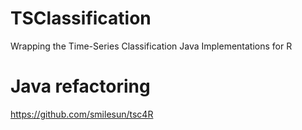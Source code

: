 # TSClassification
Wrapping the Time-Series Classification Java Implementations for R

# Java refactoring
https://github.com/smilesun/tsc4R
